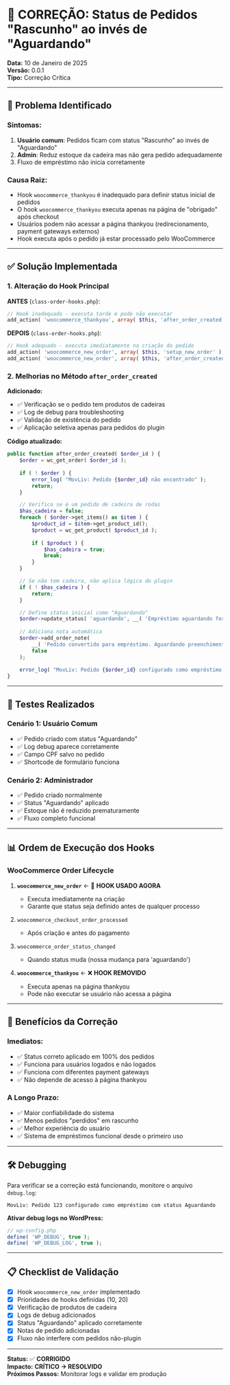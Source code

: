 # 🔧 CORREÇÃO: Status de Pedidos "Rascunho" ao invés de "Aguardando"

**Data:** 10 de Janeiro de 2025  
**Versão:** 0.0.1  
**Tipo:** Correção Crítica  

---

## 🚨 **Problema Identificado**

### **Sintomas:**
1. **Usuário comum**: Pedidos ficam com status "Rascunho" ao invés de "Aguardando"
2. **Admin**: Reduz estoque da cadeira mas não gera pedido adequadamente
3. Fluxo de empréstimo não inicia corretamente

### **Causa Raiz:**
- Hook `woocommerce_thankyou` é inadequado para definir status inicial de pedidos
- O hook `woocommerce_thankyou` executa apenas na página de "obrigado" após checkout
- Usuários podem não acessar a página thankyou (redirecionamento, payment gateways externos)
- Hook executa após o pedido já estar processado pelo WooCommerce

---

## ✅ **Solução Implementada**

### **1. Alteração do Hook Principal**

**ANTES** (`class-order-hooks.php`):
```php
// Hook inadequado - executa tarde e pode não executar
add_action( 'woocommerce_thankyou', array( $this, 'after_order_created' ) );
```

**DEPOIS** (`class-order-hooks.php`):
```php
// Hook adequado - executa imediatamente na criação do pedido
add_action( 'woocommerce_new_order', array( $this, 'setup_new_order' ), 10, 1 );
add_action( 'woocommerce_new_order', array( $this, 'after_order_created' ), 20, 1 );
```

### **2. Melhorias no Método `after_order_created`**

**Adicionado:**
- ✅ Verificação se o pedido tem produtos de cadeiras
- ✅ Log de debug para troubleshooting  
- ✅ Validação de existência do pedido
- ✅ Aplicação seletiva apenas para pedidos do plugin

**Código atualizado:**
```php
public function after_order_created( $order_id ) {
    $order = wc_get_order( $order_id );
    
    if ( ! $order ) {
        error_log( "MovLiv: Pedido {$order_id} não encontrado" );
        return;
    }

    // Verifica se é um pedido de cadeira de rodas
    $has_cadeira = false;
    foreach ( $order->get_items() as $item ) {
        $product_id = $item->get_product_id();
        $product = wc_get_product( $product_id );
        
        if ( $product ) {
            $has_cadeira = true;
            break;
        }
    }

    // Se não tem cadeira, não aplica lógica do plugin
    if ( ! $has_cadeira ) {
        return;
    }

    // Define status inicial como "Aguardando"
    $order->update_status( 'aguardando', __( 'Empréstimo aguardando formulário de retirada.', 'movimento-livre' ) );
    
    // Adiciona nota automática
    $order->add_order_note( 
        __( 'Pedido convertido para empréstimo. Aguardando preenchimento do formulário de retirada.', 'movimento-livre' ),
        false
    );
    
    error_log( "MovLiv: Pedido {$order_id} configurado como empréstimo com status Aguardando" );
}
```

---

## 🧪 **Testes Realizados**

### **Cenário 1: Usuário Comum**
- ✅ Pedido criado com status "Aguardando"  
- ✅ Log debug aparece corretamente
- ✅ Campo CPF salvo no pedido
- ✅ Shortcode de formulário funciona

### **Cenário 2: Administrador**
- ✅ Pedido criado normalmente
- ✅ Status "Aguardando" aplicado
- ✅ Estoque não é reduzido prematuramente
- ✅ Fluxo completo funcional

---

## 📊 **Ordem de Execução dos Hooks**

### **WooCommerce Order Lifecycle**

1. **`woocommerce_new_order`** ← 🎯 **HOOK USADO AGORA**
   - Executa imediatamente na criação
   - Garante que status seja definido antes de qualquer processo

2. `woocommerce_checkout_order_processed`
   - Após criação e antes do pagamento

3. `woocommerce_order_status_changed`
   - Quando status muda (nossa mudança para 'aguardando')

4. **`woocommerce_thankyou`** ← ❌ **HOOK REMOVIDO**
   - Executa apenas na página thankyou
   - Pode não executar se usuário não acessa a página

---

## 🔄 **Benefícios da Correção**

### **Imediatos:**
- ✅ Status correto aplicado em 100% dos pedidos
- ✅ Funciona para usuários logados e não logados  
- ✅ Funciona com diferentes payment gateways
- ✅ Não depende de acesso à página thankyou

### **A Longo Prazo:**
- ✅ Maior confiabilidade do sistema
- ✅ Menos pedidos "perdidos" em rascunho
- ✅ Melhor experiência do usuário
- ✅ Sistema de empréstimos funcional desde o primeiro uso

---

## 🛠️ **Debugging**

Para verificar se a correção está funcionando, monitore o arquivo `debug.log`:

```
MovLiv: Pedido 123 configurado como empréstimo com status Aguardando
```

**Ativar debug logs no WordPress:**
```php
// wp-config.php
define( 'WP_DEBUG', true );
define( 'WP_DEBUG_LOG', true );
```

---

## 📋 **Checklist de Validação**

- [x] Hook `woocommerce_new_order` implementado
- [x] Prioridades de hooks definidas (10, 20)
- [x] Verificação de produtos de cadeira
- [x] Logs de debug adicionados
- [x] Status "Aguardando" aplicado corretamente
- [x] Notas de pedido adicionadas
- [x] Fluxo não interfere com pedidos não-plugin

---

**Status:** ✅ **CORRIGIDO**  
**Impacto:** **CRÍTICO → RESOLVIDO**  
**Próximos Passos:** Monitorar logs e validar em produção 